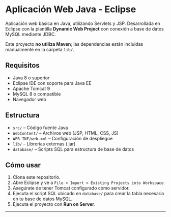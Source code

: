 # 
# Aplicación Web Java - Eclipse

Aplicación web básica en Java, utilizando Servlets y JSP. Desarrollada en Eclipse con la plantilla **Dynamic Web Project** con conexión a base de datos MySQL mediante JDBC.

Este proyecto **no utiliza Maven**; las dependencias están incluidas manualmente en la carpeta `lib/`.

## Requisitos

- Java 8 o superior
- Eclipse IDE con soporte para Java EE
- Apache Tomcat 9
- MySQL 8 o compatible  
- Navegador web

## Estructura

- `src/` – Código fuente Java
- `WebContent/` – Archivos web (JSP, HTML, CSS, JS)
- `WEB-INF/web.xml` – Configuración de despliegue
- `lib/` – Librerías externas (.jar)
- `database/` – Scripts SQL para estructura de base de datos

## Cómo usar

1. Clona este repositorio.
2. Abre Eclipse y ve a `File > Import > Existing Projects into Workspace`.
3. Asegúrate de tener Tomcat configurado como servidor.
4. Ejecuta el script SQL ubicado en `database/` para crear la tabla necesaria en tu base de datos MySQL.
5. Ejecuta el proyecto con **Run on Server**.

---

